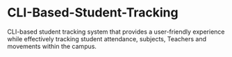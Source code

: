 # CLI-Based-Student-Tracking
CLI-based student tracking system that provides a user-friendly experience while effectively tracking student attendance, subjects, Teachers and movements within the campus. 
